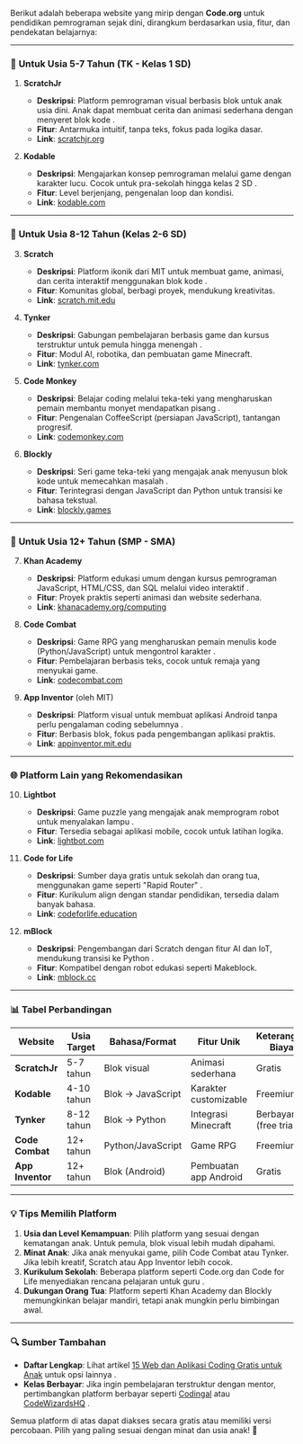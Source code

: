 Berikut adalah beberapa website yang mirip dengan **Code.org** untuk pendidikan pemrograman sejak dini, dirangkum berdasarkan usia, fitur, dan pendekatan belajarnya:

---

### 👶 **Untuk Usia 5-7 Tahun (TK - Kelas 1 SD)**

1. **ScratchJr**

   - **Deskripsi**: Platform pemrograman visual berbasis blok untuk anak usia dini. Anak dapat membuat cerita dan animasi sederhana dengan menyeret blok kode .
   - **Fitur**: Antarmuka intuitif, tanpa teks, fokus pada logika dasar.
   - **Link**: [scratchjr.org](https://www.scratchjr.org/)
2. **Kodable**

   - **Deskripsi**: Mengajarkan konsep pemrograman melalui game dengan karakter lucu. Cocok untuk pra-sekolah hingga kelas 2 SD .
   - **Fitur**: Level berjenjang, pengenalan loop dan kondisi.
   - **Link**: [kodable.com](https://www.kodable.com/)

---

### 🧒 **Untuk Usia 8-12 Tahun (Kelas 2-6 SD)**

3. **Scratch**

   - **Deskripsi**: Platform ikonik dari MIT untuk membuat game, animasi, dan cerita interaktif menggunakan blok kode .
   - **Fitur**: Komunitas global, berbagi proyek, mendukung kreativitas.
   - **Link**: [scratch.mit.edu](https://scratch.mit.edu/)
4. **Tynker**

   - **Deskripsi**: Gabungan pembelajaran berbasis game dan kursus terstruktur untuk pemula hingga menengah .
   - **Fitur**: Modul AI, robotika, dan pembuatan game Minecraft.
   - **Link**: [tynker.com](https://www.tynker.com/)
5. **Code Monkey**

   - **Deskripsi**: Belajar coding melalui teka-teki yang mengharuskan pemain membantu monyet mendapatkan pisang .
   - **Fitur**: Pengenalan CoffeeScript (persiapan JavaScript), tantangan progresif.
   - **Link**: [codemonkey.com](https://www.codemonkey.com/)
6. **Blockly**

   - **Deskripsi**: Seri game teka-teki yang mengajak anak menyusun blok kode untuk memecahkan masalah .
   - **Fitur**: Terintegrasi dengan JavaScript dan Python untuk transisi ke bahasa tekstual.
   - **Link**: [blockly.games](https://blockly.games/)

---

### 🧑 **Untuk Usia 12+ Tahun (SMP - SMA)**

7. **Khan Academy**

   - **Deskripsi**: Platform edukasi umum dengan kursus pemrograman JavaScript, HTML/CSS, dan SQL melalui video interaktif .
   - **Fitur**: Proyek praktis seperti animasi dan website sederhana.
   - **Link**: [khanacademy.org/computing](https://www.khanacademy.org/computing)
8. **Code Combat**

   - **Deskripsi**: Game RPG yang mengharuskan pemain menulis kode (Python/JavaScript) untuk mengontrol karakter .
   - **Fitur**: Pembelajaran berbasis teks, cocok untuk remaja yang menyukai game.
   - **Link**: [codecombat.com](https://codecombat.com/)
9. **App Inventor** (oleh MIT)

   - **Deskripsi**: Platform visual untuk membuat aplikasi Android tanpa perlu pengalaman coding sebelumnya .
   - **Fitur**: Berbasis blok, fokus pada pengembangan aplikasi praktis.
   - **Link**: [appinventor.mit.edu](https://appinventor.mit.edu/)

---

### 🌐 **Platform Lain yang Rekomendasikan**

10. **Lightbot**

    - **Deskripsi**: Game puzzle yang mengajak anak memprogram robot untuk menyalakan lampu .
    - **Fitur**: Tersedia sebagai aplikasi mobile, cocok untuk latihan logika.
    - **Link**: [lightbot.com](http://lightbot.com/)
11. **Code for Life**

    - **Deskripsi**: Sumber daya gratis untuk sekolah dan orang tua, menggunakan game seperti "Rapid Router" .
    - **Fitur**: Kurikulum align dengan standar pendidikan, tersedia dalam banyak bahasa.
    - **Link**: [codeforlife.education](https://www.codeforlife.education/)
12. **mBlock**

    - **Deskripsi**: Pengembangan dari Scratch dengan fitur AI dan IoT, mendukung transisi ke Python .
    - **Fitur**: Kompatibel dengan robot edukasi seperti Makeblock.
    - **Link**: [mblock.cc](https://www.mblock.cc/)

---

### 📊 **Tabel Perbandingan**

| Website                | Usia Target | Bahasa/Format      | Fitur Unik            | Keterangan Biaya      |
| ---------------------- | ----------- | ------------------ | --------------------- | --------------------- |
| **ScratchJr**    | 5-7 tahun   | Blok visual        | Animasi sederhana     | Gratis                |
| **Kodable**      | 4-10 tahun  | Blok → JavaScript | Karakter customizable | Freemium              |
| **Tynker**       | 8-12 tahun  | Blok → Python     | Integrasi Minecraft   | Berbayar (free trial) |
| **Code Combat**  | 12+ tahun   | Python/JavaScript  | Game RPG              | Freemium              |
| **App Inventor** | 12+ tahun   | Blok (Android)     | Pembuatan app Android | Gratis                |

---

### 💡 **Tips Memilih Platform**

1. **Usia dan Level Kemampuan**: Pilih platform yang sesuai dengan kematangan anak. Untuk pemula, blok visual lebih mudah dipahami.
2. **Minat Anak**: Jika anak menyukai game, pilih Code Combat atau Tynker. Jika lebih kreatif, Scratch atau App Inventor lebih cocok.
3. **Kurikulum Sekolah**: Beberapa platform seperti Code.org dan Code for Life menyediakan rencana pelajaran untuk guru .
4. **Dukungan Orang Tua**: Platform seperti Khan Academy dan Blockly memungkinkan belajar mandiri, tetapi anak mungkin perlu bimbingan awal.

---

### 🔍 **Sumber Tambahan**

- **Daftar Lengkap**: Lihat artikel [15 Web dan Aplikasi Coding Gratis untuk Anak](https://www.abdumar.com/2022/10/15-web-dan-aplikasi-coding-gratis-untuk.html) untuk opsi lainnya .
- **Kelas Berbayar**: Jika ingin pembelajaran terstruktur dengan mentor, pertimbangkan platform berbayar seperti [Codingal](https://www.codingal.com/) atau [CodeWizardsHQ](https://www.codewizardshq.com/) .

Semua platform di atas dapat diakses secara gratis atau memiliki versi percobaan. Pilih yang paling sesuai dengan minat dan usia anak! 🚀
